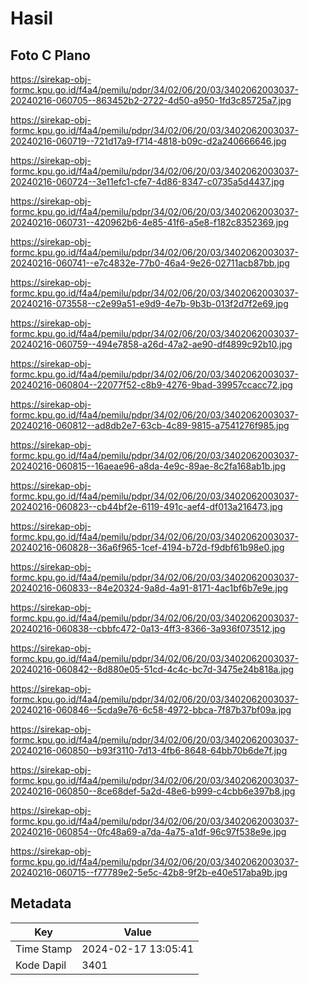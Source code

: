 # Hasil

## Foto C Plano

https://sirekap-obj-formc.kpu.go.id/f4a4/pemilu/pdpr/34/02/06/20/03/3402062003037-20240216-060705--863452b2-2722-4d50-a950-1fd3c85725a7.jpg

https://sirekap-obj-formc.kpu.go.id/f4a4/pemilu/pdpr/34/02/06/20/03/3402062003037-20240216-060719--721d17a9-f714-4818-b09c-d2a240666646.jpg

https://sirekap-obj-formc.kpu.go.id/f4a4/pemilu/pdpr/34/02/06/20/03/3402062003037-20240216-060724--3e11efc1-cfe7-4d86-8347-c0735a5d4437.jpg

https://sirekap-obj-formc.kpu.go.id/f4a4/pemilu/pdpr/34/02/06/20/03/3402062003037-20240216-060731--420962b6-4e85-41f6-a5e8-f182c8352369.jpg

https://sirekap-obj-formc.kpu.go.id/f4a4/pemilu/pdpr/34/02/06/20/03/3402062003037-20240216-060741--e7c4832e-77b0-46a4-9e26-02711acb87bb.jpg

https://sirekap-obj-formc.kpu.go.id/f4a4/pemilu/pdpr/34/02/06/20/03/3402062003037-20240216-073558--c2e99a51-e9d9-4e7b-9b3b-013f2d7f2e69.jpg

https://sirekap-obj-formc.kpu.go.id/f4a4/pemilu/pdpr/34/02/06/20/03/3402062003037-20240216-060759--494e7858-a26d-47a2-ae90-df4899c92b10.jpg

https://sirekap-obj-formc.kpu.go.id/f4a4/pemilu/pdpr/34/02/06/20/03/3402062003037-20240216-060804--22077f52-c8b9-4276-9bad-39957ccacc72.jpg

https://sirekap-obj-formc.kpu.go.id/f4a4/pemilu/pdpr/34/02/06/20/03/3402062003037-20240216-060812--ad8db2e7-63cb-4c89-9815-a7541276f985.jpg

https://sirekap-obj-formc.kpu.go.id/f4a4/pemilu/pdpr/34/02/06/20/03/3402062003037-20240216-060815--16aeae96-a8da-4e9c-89ae-8c2fa168ab1b.jpg

https://sirekap-obj-formc.kpu.go.id/f4a4/pemilu/pdpr/34/02/06/20/03/3402062003037-20240216-060823--cb44bf2e-6119-491c-aef4-df013a216473.jpg

https://sirekap-obj-formc.kpu.go.id/f4a4/pemilu/pdpr/34/02/06/20/03/3402062003037-20240216-060828--36a6f965-1cef-4194-b72d-f9dbf61b98e0.jpg

https://sirekap-obj-formc.kpu.go.id/f4a4/pemilu/pdpr/34/02/06/20/03/3402062003037-20240216-060833--84e20324-9a8d-4a91-8171-4ac1bf6b7e9e.jpg

https://sirekap-obj-formc.kpu.go.id/f4a4/pemilu/pdpr/34/02/06/20/03/3402062003037-20240216-060838--cbbfc472-0a13-4ff3-8366-3a936f073512.jpg

https://sirekap-obj-formc.kpu.go.id/f4a4/pemilu/pdpr/34/02/06/20/03/3402062003037-20240216-060842--8d880e05-51cd-4c4c-bc7d-3475e24b818a.jpg

https://sirekap-obj-formc.kpu.go.id/f4a4/pemilu/pdpr/34/02/06/20/03/3402062003037-20240216-060846--5cda9e76-6c58-4972-bbca-7f87b37bf09a.jpg

https://sirekap-obj-formc.kpu.go.id/f4a4/pemilu/pdpr/34/02/06/20/03/3402062003037-20240216-060850--b93f3110-7d13-4fb6-8648-64bb70b6de7f.jpg

https://sirekap-obj-formc.kpu.go.id/f4a4/pemilu/pdpr/34/02/06/20/03/3402062003037-20240216-060850--8ce68def-5a2d-48e6-b999-c4cbb6e397b8.jpg

https://sirekap-obj-formc.kpu.go.id/f4a4/pemilu/pdpr/34/02/06/20/03/3402062003037-20240216-060854--0fc48a69-a7da-4a75-a1df-96c97f538e9e.jpg

https://sirekap-obj-formc.kpu.go.id/f4a4/pemilu/pdpr/34/02/06/20/03/3402062003037-20240216-060715--f77789e2-5e5c-42b8-9f2b-e40e517aba9b.jpg


## Metadata

| Key        | Value               |
| ---------- | ------------------- |
| Time Stamp | 2024-02-17 13:05:41 |
| Kode Dapil | 3401                |



